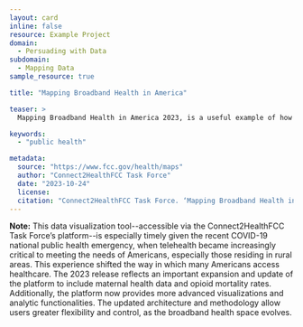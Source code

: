 ```yaml
---
layout: card
inline: false
resource: Example Project
domain:
  - Persuading with Data
subdomain:
  - Mapping Data
sample_resource: true

title: "Mapping Broadband Health in America"

teaser: >
  Mapping Broadband Health in America 2023, is a useful example of how data advocacy is often used in the field of public health. This project enables users to visualize, intersect, and analyze broadband and health data at the national, state and county levels – informing policy and program prescriptions, future innovations, and investment decisions. 

keywords:
  - "public health"

metadata:
  source: "https://www.fcc.gov/health/maps"
  author: "Connect2HealthFCC Task Force"
  date: "2023-10-24"
  license:
  citation: "Connect2HealthFCC Task Force. ‘Mapping Broadband Health in America.’ Federal Communications Commission, 24 Oct. 2023, https://www.fcc.gov/health/maps."
---
```


**Note:** This data visualization tool--accessible via the Connect2HealthFCC Task Force’s platform--is especially timely given the recent COVID-19 national public health emergency, when telehealth became increasingly critical to meeting the needs of Americans, especially those residing in rural areas. This experience shifted the way in which many Americans access healthcare. The 2023 release reflects an important expansion and update of the platform to include maternal health data and opioid mortality rates.  Additionally, the platform now provides more advanced visualizations and analytic functionalities. The updated architecture and methodology allow users greater flexibility and control, as the broadband health space evolves.
